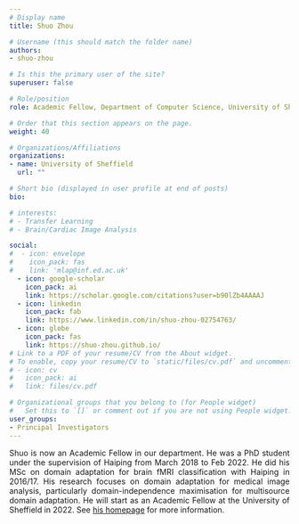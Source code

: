 ```yaml
---
# Display name
title: Shuo Zhou

# Username (this should match the folder name)
authors:
- shuo-zhou

# Is this the primary user of the site?
superuser: false

# Role/position
role: Academic Fellow, Department of Computer Science, University of Sheffield 

# Order that this section appears on the page.
weight: 40

# Organizations/Affiliations
organizations:
- name: University of Sheffield
  url: ""

# Short bio (displayed in user profile at end of posts)
bio: 

# interests:
# - Transfer Learning
# - Brain/Cardiac Image Analysis

social:
#  - icon: envelope
#    icon_pack: fas
#    link: 'mlap@inf.ed.ac.uk'
  - icon: google-scholar
    icon_pack: ai
    link: https://scholar.google.com/citations?user=b90lZb4AAAAJ
  - icon: linkedin
    icon_pack: fab
    link: https://www.linkedin.com/in/shuo-zhou-02754763/
  - icon: globe
    icon_pack: fas
    link: https://shuo-zhou.github.io/
# Link to a PDF of your resume/CV from the About widget.
# To enable, copy your resume/CV to `static/files/cv.pdf` and uncomment the lines below.
# - icon: cv
#   icon_pack: ai
#   link: files/cv.pdf

# Organizational groups that you belong to (for People widget)
#   Set this to `[]` or comment out if you are not using People widget.
user_groups:
- Principal Investigators
---
```


<p style="text-align:justify">
Shuo is now an Academic Fellow in our department. He was a PhD student under the supervision of Haiping from March 2018 to Feb 2022. He did his MSc on domain adaptation for brain fMRI classification with Haiping in 2016/17. His research focuses on domain adaptation for medical image analysis, particularly domain-independence maximisation for multisource domain adaptation. He will start as an Academic Fellow at the University of Sheffield in 2022. See <a href="https://shuo-zhou.github.io/">his homepage</a> for more information.
</p>
